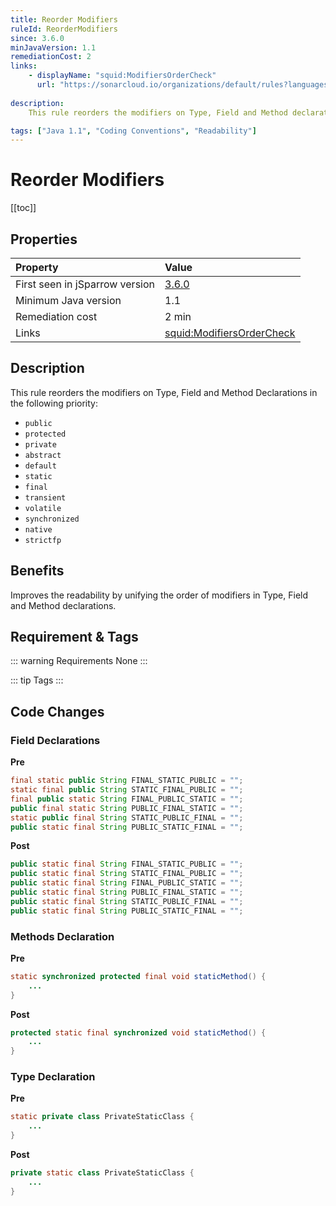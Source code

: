 ```yaml
---
title: Reorder Modifiers
ruleId: ReorderModifiers
since: 3.6.0
minJavaVersion: 1.1
remediationCost: 2
links:
    - displayName: "squid:ModifiersOrderCheck"
      url: "https://sonarcloud.io/organizations/default/rules?languages=java&open=squid%3AModifiersOrderCheck&q=ModifiersOrderCheck"
    
description:
    This rule reorders the modifiers on Type, Field and Method declarations.

tags: ["Java 1.1", "Coding Conventions", "Readability"]
---
```


# Reorder Modifiers

[[toc]]

## Properties

<RuleProperties />

| Property                        | Value |
|:------------------------------- |:----- |
| First seen in jSparrow version  | [3.6.0](/eclipse/release-notes.html#_3-6-0) |
| Minimum Java version            | 1.1   |
| Remediation cost                | 2 min |
| Links                           | [squid:ModifiersOrderCheck](https://sonarcloud.io/organizations/default/rules?languages=java&open=squid%3AModifiersOrderCheck&q=ModifiersOrderCheck) |

## Description

This rule reorders the modifiers on Type, Field and Method Declarations in the following priority: 

* ```public```
* ```protected```
* ```private```
* ```abstract```
* ```default```
* ```static```
* ```final```
* ```transient```
* ```volatile```
* ```synchronized```
* ```native```
* ```strictfp```

## Benefits

Improves the readability by unifying the order of modifiers in Type, Field and Method declarations. 

## Requirement & Tags

::: warning Requirements
None
:::

::: tip Tags
<TagLinks />
:::

## Code Changes

### Field Declarations 
__Pre__
```java
final static public String FINAL_STATIC_PUBLIC = "";  
static final public String STATIC_FINAL_PUBLIC = "";  
final public static String FINAL_PUBLIC_STATIC = "";  
public final static String PUBLIC_FINAL_STATIC = "";  
static public final String STATIC_PUBLIC_FINAL = "";  
public static final String PUBLIC_STATIC_FINAL = "";  
```
__Post__
```java
public static final String FINAL_STATIC_PUBLIC = "";
public static final String STATIC_FINAL_PUBLIC = "";
public static final String FINAL_PUBLIC_STATIC = "";
public static final String PUBLIC_FINAL_STATIC = "";
public static final String STATIC_PUBLIC_FINAL = "";
public static final String PUBLIC_STATIC_FINAL = "";
```

### Methods Declaration
__Pre__
```java
static synchronized protected final void staticMethod() {
    ...
}
```
__Post__
```java
protected static final synchronized void staticMethod() {
    ...
}
```

### Type Declaration 
__Pre__
```java
static private class PrivateStaticClass {
    ...
} 
```
__Post__
```java
private static class PrivateStaticClass {
    ...
} 
```

<VersionNotice />


